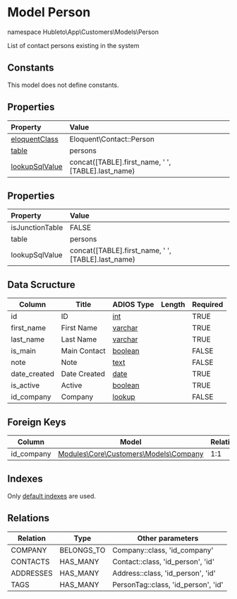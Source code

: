 # Model Person

namespace Hubleto\App\Customers\Models\Person

List of contact persons existing in the system

## Constants

This model does not define constants.

## Properties

| Property                                                                                 | Value                                              |
| :--------------------------------------------------------------------------------------- | :------------------------------------------------- |
| [eloquentClass](https://docs.wai.blue/adios-framework/models/properties#eloquentClass)   | Eloquent\Contact::Person                           |
| [table](https://docs.wai.blue/adios-framework/models/properties#table)                   | persons                                            |
| [lookupSqlValue](https://docs.wai.blue/adios-framework/models/properties#lookupSqlValue) | concat([TABLE].first_name, ' ', [TABLE].last_name) |

## Properties

| Property        | Value                                              |
| :-------------- | :------------------------------------------------- |
| isJunctionTable | FALSE                                              |
| table           | persons                                            |
| lookupSqlValue  | concat([TABLE].first_name, ' ', [TABLE].last_name) |

## Data Scructure

| Column       | Title        | ADIOS Type                                                                 | Length | Required |
| ------------ | ------------ | -------------------------------------------------------------------------- | ------ | -------- |
| id           | ID           | [int](https://docs.wai.blue/adios-framework/models/attributes#int)         |        | TRUE     |
| first_name   | First Name   | [varchar](https://docs.wai.blue/adios-framework/models/attributes#varchar) |        | TRUE     |
| last_name    | Last Name    | [varchar](https://docs.wai.blue/adios-framework/models/attributes#varchar) |        | TRUE     |
| is_main      | Main Contact | [boolean](https://docs.wai.blue/adios-framework/models/attributes#boolean) |        | FALSE    |
| note         | Note         | [text](https://docs.wai.blue/adios-framework/models/attributes#text)       |        | FALSE    |
| date_created | Date Created | [date](https://docs.wai.blue/adios-framework/models/attributes#date)       |        | TRUE     |
| is_active    | Active       | [boolean](https://docs.wai.blue/adios-framework/models/attributes#boolean) |        | TRUE     |
| id_company   | Company      | [lookup](https://docs.wai.blue/adios-framework/models/attributes#lookup)   |        | FALSE    |

## Foreign Keys

| Column     | Model                                            | Relation | OnUpdate | OnDelete |
| ---------- | ------------------------------------------------ | -------- | -------- | -------- |
| id_company | [Modules\Core\Customers\Models\Company](company) | 1:1      | Cascade  | Restrict |

## Indexes

Only [default indexes](https://docs.wai.blue/adios-framework/default-indexes) are used.

## Relations

| Relation  | Type       | Other parameters                    |
| --------- | ---------- | ----------------------------------- |
| COMPANY   | BELONGS_TO | Company::class, 'id_company'        |
| CONTACTS  | HAS_MANY   | Contact::class, 'id_person', 'id'   |
| ADDRESSES | HAS_MANY   | Address::class, 'id_person', 'id'   |
| TAGS      | HAS_MANY   | PersonTag::class, 'id_person', 'id' |
